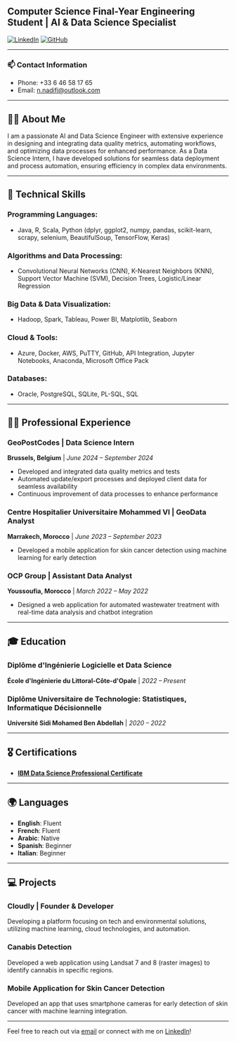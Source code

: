 ## Computer Science Final-Year Engineering Student | AI & Data Science Specialist

[![LinkedIn](https://img.shields.io/badge/LinkedIn-nadifi-blue)](https://www.linkedin.com/in/nadifi/)
[![GitHub](https://img.shields.io/badge/GitHub-Cozmonn-black)](https://github.com/Cozmonn)

---

### 📫 Contact Information

- Phone: +33 6 46 58 17 65
- Email: [n.nadifi@outlook.com](mailto:n.nadifi@outlook.com)

---

## 👨‍💻 About Me

I am a passionate AI and Data Science Engineer with extensive experience in designing and integrating data quality metrics, automating workflows, and optimizing data processes for enhanced performance. As a Data Science Intern, I have developed solutions for seamless data deployment and process automation, ensuring efficiency in complex data environments.

---

## 🔧 Technical Skills

### **Programming Languages:**
- Java, R, Scala, Python (dplyr, ggplot2, numpy, pandas, scikit-learn, scrapy, selenium, BeautifulSoup, TensorFlow, Keras)

### **Algorithms and Data Processing:**
- Convolutional Neural Networks (CNN), K-Nearest Neighbors (KNN), Support Vector Machine (SVM), Decision Trees, Logistic/Linear Regression

### **Big Data & Data Visualization:**
- Hadoop, Spark, Tableau, Power BI, Matplotlib, Seaborn

### **Cloud & Tools:**
- Azure, Docker, AWS, PuTTY, GitHub, API Integration, Jupyter Notebooks, Anaconda, Microsoft Office Pack

### **Databases:**
- Oracle, PostgreSQL, SQLite, PL-SQL, SQL

---

## 🧑‍💼 Professional Experience

### **GeoPostCodes | Data Science Intern**  
**Brussels, Belgium** | *June 2024 – September 2024*
- Developed and integrated data quality metrics and tests
- Automated update/export processes and deployed client data for seamless availability
- Continuous improvement of data processes to enhance performance

### **Centre Hospitalier Universitaire Mohammed VI | GeoData Analyst**  
**Marrakech, Morocco** | *June 2023 – September 2023*
- Developed a mobile application for skin cancer detection using machine learning for early detection

### **OCP Group | Assistant Data Analyst**  
**Youssoufia, Morocco** | *March 2022 – May 2022*
- Designed a web application for automated wastewater treatment with real-time data analysis and chatbot integration

---

## 🎓 Education

### **Diplôme d'Ingénierie Logicielle et Data Science**  
**École d'Ingénierie du Littoral-Côte-d'Opale** | *2022 – Present*

### **Diplôme Universitaire de Technologie: Statistiques, Informatique Décisionnelle**  
**Université Sidi Mohamed Ben Abdellah** | *2020 – 2022*

---

## 🎖 Certifications

- [**IBM Data Science Professional Certificate**](https://www.coursera.org/account/accomplishments/professional-cert/O10ELHX0SS22)

---

## 🌍 Languages

- **English**: Fluent
- **French**: Fluent
- **Arabic**: Native
- **Spanish**: Beginner
- **Italian**: Beginner

---

## 💻 Projects

### **Cloudly | Founder & Developer**
Developing a platform focusing on tech and environmental solutions, utilizing machine learning, cloud technologies, and automation.

### **Canabis Detection**
Developed a web application using Landsat 7 and 8 (raster images) to identify cannabis in specific regions.

### **Mobile Application for Skin Cancer Detection**
Developed an app that uses smartphone cameras for early detection of skin cancer with machine learning integration.

---

Feel free to reach out via [email](mailto:n.nadifi@outlook.com) or connect with me on [LinkedIn](https://www.linkedin.com/in/nadifi/)!
